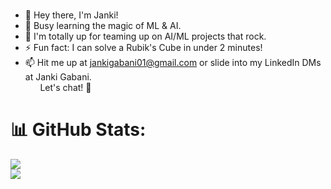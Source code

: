 ### 
- 👋 Hey there, I'm Janki!
- 🌱 Busy learning the magic of ML & AI.
- 👀 I'm totally up for teaming up on AI/ML projects that rock.
- ⚡ Fun fact: I can solve a Rubik's Cube in under 2 minutes!
- 📫 Hit me up at jankigabani01@gmail.com or slide into my LinkedIn DMs at Janki Gabani. <br/>&nbsp;&nbsp;&nbsp;&nbsp;&nbsp;  Let's chat! 🚀

<!--
- 🔭 I’m currently working on ...
- 🌱 I’m currently learning Machine Learning and Deep Learning
- 👯 I’m looking to collaborate on 
- 🤔 I’m looking for help with ...
- 💬 Ask me about ...
- 📫 How to reach me: ...
- 😄 Pronouns: ...
- ⚡ Fun fact: ...
-->
# 📊 GitHub Stats:
![](https://github-readme-stats.vercel.app/api?username=jankigabani&theme=react&hide_border=true&include_all_commits=false&count_private=true)<br/>
![](https://github-readme-streak-stats.herokuapp.com/?user=jankigabani&theme=react&hide_border=true)<br/>
<!-- Proudly created with GPRM ( https://gprm.itsvg.in ) -->
